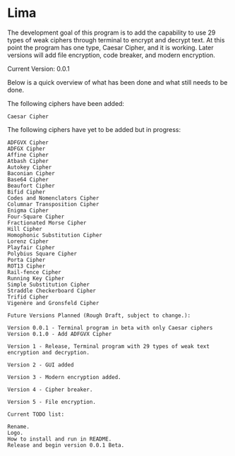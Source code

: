 # Lima

The development goal of this program is to add the capability to use 29 types of weak ciphers through terminal to encrypt and decrypt text. At this point the program has one type, Caesar Cipher, and it is working. Later versions will add file encryption, code breaker, and modern encryption.

Current Version: 0.0.1

Below is a quick overview of what has been done and what still needs to be done.

The following ciphers have been added:

    Caesar Cipher

The following ciphers have yet to be added but in progress:

    ADFGVX Cipher
    ADFGX Cipher
    Affine Cipher
    Atbash Cipher
    Autokey Cipher
    Baconian Cipher
    Base64 Cipher
    Beaufort Cipher
    Bifid Cipher
    Codes and Nomenclators Cipher
    Columnar Transposition Cipher
    Enigma Cipher
    Four-Square Cipher
    Fractionated Morse Cipher
    Hill Cipher
    Homophonic Substitution Cipher
    Lorenz Cipher
    Playfair Cipher
    Polybius Square Cipher
    Porta Cipher
    ROT13 Cipher
    Rail-fence Cipher
    Running Key Cipher
    Simple Substitution Cipher
    Straddle Checkerboard Cipher
    Trifid Cipher
    Vigenère and Gronsfeld Cipher

    Future Versions Planned (Rough Draft, subject to change.):

    Version 0.0.1 - Terminal program in beta with only Caesar ciphers
    Version 0.1.0 - Add ADFGVX Cipher

    Version 1 - Release, Terminal program with 29 types of weak text encryption and decryption.

    Version 2 - GUI added

    Version 3 - Modern encryption added.

    Version 4 - Cipher breaker.

    Version 5 - File encryption.

    Current TODO list:

    Rename.
    Logo.
    How to install and run in README.
    Release and begin version 0.0.1 Beta.
